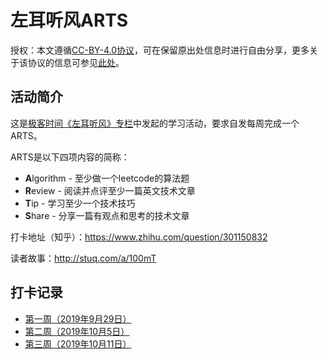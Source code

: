# 左耳听风ARTS

授权：本文遵循[CC-BY-4.0协议](LICENSE)，可在保留原出处信息时进行自由分享，更多关于该协议的信息可参见[此处](https://creativecommons.org/licenses/by/4.0/deed.zh)。

## 活动简介

这是[极客时间《左耳听风》专栏](https://time.geekbang.org/column/intro/48)中发起的学习活动，要求自发每周完成一个ARTS。

ARTS是以下四项内容的简称：
* **A**lgorithm - 至少做一个leetcode的算法题
* **R**eview - 阅读并点评至少一篇英文技术文章
* **T**ip - 学习至少一个技术技巧
* **S**hare - 分享一篇有观点和思考的技术文章

打卡地址（知乎）：<https://www.zhihu.com/question/301150832>

读者故事：<http://stuq.com/a/100mT>

## 打卡记录

* [第一周（2019年9月29日）](week-001/ARTS-week-001.md)
* [第二周（2019年10月5日）](week-002/ARTS-week-002.md)
* [第三周（2019年10月11日）](week-003/ARTS-week-003.md)
